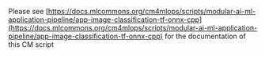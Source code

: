 Please see [https://docs.mlcommons.org/cm4mlops/scripts/modular-ai-ml-application-pipeline/app-image-classification-tf-onnx-cpp](https://docs.mlcommons.org/cm4mlops/scripts/modular-ai-ml-application-pipeline/app-image-classification-tf-onnx-cpp) for the documentation of this CM script
